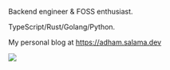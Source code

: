 Backend engineer & FOSS enthusiast.

TypeScript/Rust/Golang/Python.

My personal blog at https://adham.salama.dev



<!-- ![](https://github-readme-stats-git-masterrstaa-rickstaa.vercel.app/api?username=adhamsalama&theme=dark&hide_border=false&include_all_commits=false&count_private=true)<br/>
![](https://github-readme-streak-stats.herokuapp.com/?user=adhamsalama&theme=dark&hide_border=false)<br/> -->
![](https://github-readme-stats-git-masterrstaa-rickstaa.vercel.app/api/top-langs/?username=adhamsalama&theme=dark&hide_border=false&include_all_commits=false&count_private=true&layout=compact&&hide=html,ejs,css,dockerfile)

<!-- ## 🏆GitHub Trophies

![](https://github-profile-trophy.vercel.app/?username=adhamsalama&theme=onedark&no-frame=false&no-bg=false&margin-w=4)
-->
